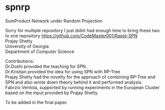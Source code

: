 # spnrp
SumProduct Network under Random Projection

Sorry for multiple repository I just didnt had enough time to bring these two to one repository 
https://github.com/CodeMaster001/Rapid-SPN </br>
Prajay Shetty </br>
University of Georgia </br>
Department of Computer Science </br>

Contributions:</br>
Dr.Doshi provided the teaching for SPN. </br>
Dr.Kristian provided the idea for using SPN with RP-Tree </br>
Prajay Shetty had the novelty for the approach of combining RP-Tree and SPN and also wrote down theory behind it and performed analysis. </br>
Fabrzio Ventola, supported by running experiments in the European Cluster based on the input provided by Prajay Shetty. </br>

To be added in the final paper.</br>
